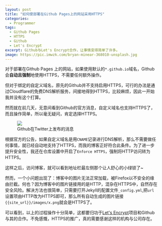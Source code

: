 ```yaml
---
layout: post
title: "如何使部署在Github Pages上的网站采用HTTPS"
categories:
  - Programmer
tags:
  - Github Pages
  - HTTPS
  - Github
  - Let's Encrypt
excerpt: Github与Let's Encrypt合作，让事情变得简单了许多。
image: https://pic.imwzk.com/bryan-minear-368010-unsplash.jpg
---
```


对于部署在Github Pages 上的网站，如果使用默认的`*.github.io`域名，Github 会**自动且强制**地使用HTTPS，不需要任何额外操作。

但对于绑定的自定义域名，原先的Github并不支持启用HTTPS，可行的办法是通过Cloudflare的免费DNS解析服务，间接地得到HTTPS，比较麻烦，因此一开始我并没有这个打算。

然而就在前几天，无意间看到Github的官方消息，自定义域名也支持HTTPS了，而且操作简单，所以毫无疑问，肯定选择HTTPS。

<figure>
    <a href="https://pic.imwzk.com/github-https-twitter.png"><img src="https://pic.imwzk.com/github-https-twitter.png"></a>
    <figcaption>Github在Twitter上发布的消息</figcaption>
</figure>

根据官方的公告，如果自定义域名是用`CNAME`记录进行DNS解析，那么不需要做任何事情，就已经自动地支持了HTTPS，而我的博客正好符合此条件。为了进一步提升安全性，我还在仓库设置中开启了`Enforce HTTPS`，强制将HTTP访问转为HTTPS。

这样之后，访问博客，就可以看到地址栏最左侧那个让人舒心的小绿锁了~

然而，一个小问题出现了：博客中的图片无法正常加载，被Firefox以不安全的缘由拦截。何也？因为博客中的图片链接用的是HTTP，混杂在HTTPS中，自然存在安全风险。解决方法也很简单，只需要打开Jekyll的配置文件`_config.yml`,把`url`设置项由HTTP改为HTTPS即可，那么所有自动生成的图片链接`{{site_url}}/images/x.png`就会是HTTPS了。

可以看到，以上的过程操作十分简单，这都要归功于[Let's Encrypt](https://letsencrypt.org/)项目和Github与其的合作。不免感慨，HTTPS的推广，真的需要感谢这样的机构与公司存在。




